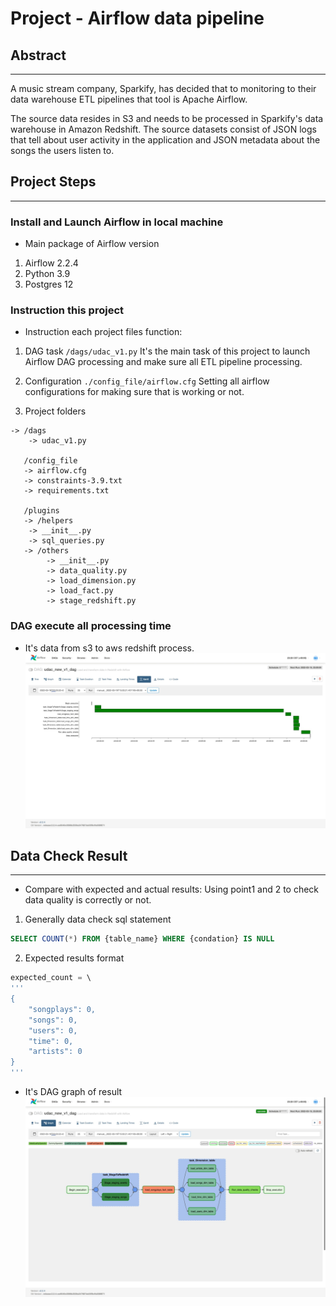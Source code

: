 # Project - Airflow data pipeline

## Abstract
---
A music stream company, Sparkify, has decided  that to monitoring to their data warehouse ETL pipelines that tool is Apache Airflow.

The source data resides in S3 and needs to be processed in Sparkify's data warehouse in Amazon Redshift. The source datasets consist of JSON logs that tell about user activity in the application and JSON metadata about the songs the users listen to.

## Project Steps
---
### Install and Launch Airflow in local machine

- Main package of Airflow version
1. Airflow 2.2.4
2. Python 3.9
3. Postgres 12

### Instruction this project
- Instruction each project files function:
1. DAG task ```/dags/udac_v1.py```
It's the main task of this project to launch Airflow DAG processing and make sure all ETL pipeline processing.

2. Configuration ```./config_file/airflow.cfg```
Setting all airflow configurations for making sure that is working or not.

3. Project folders
```
-> /dags
    -> udac_v1.py

   /config_file
   -> airflow.cfg
   -> constraints-3.9.txt
   -> requirements.txt

   /plugins
   -> /helpers
    -> __init__.py
    -> sql_queries.py
   -> /others
        -> __init__.py
        -> data_quality.py
        -> load_dimension.py
        -> load_fact.py
        -> stage_redshift.py
```

### DAG execute all processing time
- It's data from s3 to aws redshift process.
![image info](./execute_photo/DAG_Gantt.jpeg)
## Data Check Result
---
- Compare with expected and actual results: Using point1 and 2 to check data quality is correctly or not.

1. Generally data check sql statement
```sql
SELECT COUNT(*) FROM {table_name} WHERE {condation} IS NULL
```

2. Expected results format
```sql
expected_count = \
'''
{
    "songplays": 0,
    "songs": 0,
    "users": 0,
    "time": 0,
    "artists": 0
}
'''
```

- It's DAG graph of result
![image info](./execute_photo/DAG_Graph.jpeg)

